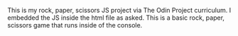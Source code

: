 This is my rock, paper, scissors JS project via The Odin Project curriculum. I embedded the JS inside the html file as asked. This is a basic rock, paper, scissors game that runs inside of the console.
